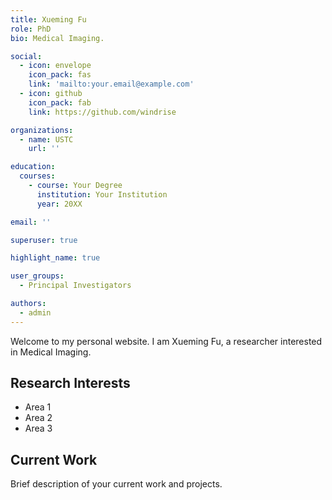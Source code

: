 ```yaml
---
title: Xueming Fu
role: PhD
bio: Medical Imaging.

social:
  - icon: envelope
    icon_pack: fas
    link: 'mailto:your.email@example.com'
  - icon: github
    icon_pack: fab
    link: https://github.com/windrise

organizations:
  - name: USTC
    url: ''

education:
  courses:
    - course: Your Degree
      institution: Your Institution
      year: 20XX

email: ''

superuser: true

highlight_name: true

user_groups:
  - Principal Investigators

authors:
  - admin
---
```


Welcome to my personal website. I am Xueming Fu, a researcher interested in Medical Imaging.

## Research Interests

- Area 1
- Area 2
- Area 3

## Current Work

Brief description of your current work and projects.
